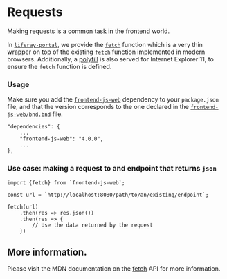 # Requests

Making requests is a common task in the frontend world.

In [`liferay-portal`](https://github.com/liferay/liferay-portal/), we provide the [`fetch`](https://github.com/liferay/liferay-portal/blob/0b6a12f3b3dad0cb001b15e396cd46f586c96df5/modules/apps/frontend-js/frontend-js-web/src/main/resources/META-INF/resources/liferay/util/fetch.es.js) function which is a very thin wrapper on top of the existing [`fetch`](https://developer.mozilla.org/en-US/docs/Web/API/Fetch_API) function implemented in modern browsers. Additionally, a [polyfill](https://github.com/liferay/liferay-portal/blob/0b6a12f3b3dad0cb001b15e396cd46f586c96df5/modules/apps/frontend-compatibility/frontend-compatibility-ie/build.gradle#L351) is also served for Internet Explorer 11, to ensure the `fetch` function is defined.

### Usage

Make sure you add the [`frontend-js-web`](https://github.com/liferay/liferay-portal/tree/0b6a12f3b3dad0cb001b15e396cd46f586c96df5/modules/apps/frontend-js/frontend-js-web) dependency to your `package.json` file, and that the version corresponds to the one declared in the [`frontend-js-web/bnd.bnd`](https://github.com/liferay/liferay-portal/blob/0b6a12f3b3dad0cb001b15e396cd46f586c96df5/modules/apps/frontend-js/frontend-js-web/bnd.bnd#L3) file.

```
"dependencies": {
	...
	"frontend-js-web": "4.0.0",
	...
},
```

### Use case: making a request to and endpoint that returns `json`

```
import {fetch} from `frontend-js-web`;

const url = `http://localhost:8080/path/to/an/existing/endpoint`;

fetch(url)
	.then(res => res.json())
	.then(res => {
		// Use the data returned by the request
	})
```

## More information.

Please visit the MDN documentation on the [fetch](https://developer.mozilla.org/en-US/docs/Web/API/Fetch_API) API for more information.
